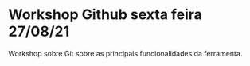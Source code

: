 # Workshop Github sexta feira 27/08/21 
Workshop sobre Git sobre as principais funcionalidades da ferramenta.
